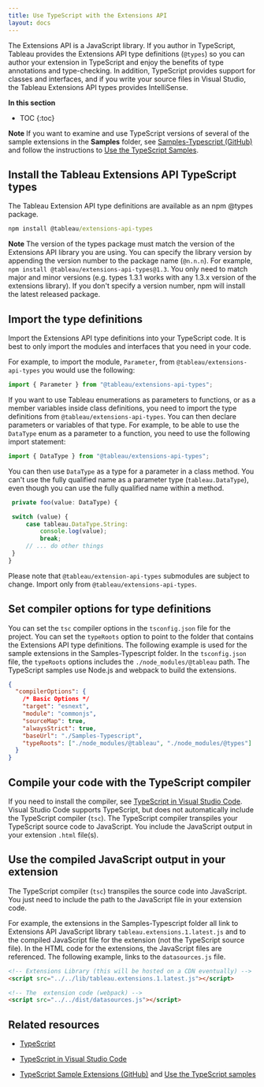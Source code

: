 ```yaml
---
title: Use TypeScript with the Extensions API
layout: docs
---
```


The Extensions API is a JavaScript library. If you author in TypeScript, Tableau provides the Extensions API type definitions (`@types`) so you can author your extension in TypeScript and enjoy the benefits of type annotations and type-checking. In addition, TypeScript provides support for classes and interfaces, and if you write your source files in Visual Studio, the Tableau Extensions API types provides IntelliSense.

**In this section**

- TOC
{:toc}

<div class="alert alert-info"><b>Note</b> If you want to examine and use TypeScript versions of several of the sample extensions in the <b>Samples</b> folder, see <a href="https://github.com/tableau/extensions-api/tree/main/Samples-Typescript" target="_blank">Samples-Typescript (GitHub)</a> and follow the instructions to <a href="https://tableau.github.io/extensions-api/docs/trex_examples.html#use-the-typescript-samples" target="_blank">Use the TypeScript Samples</a>.
</div>

## Install the Tableau Extensions API TypeScript types

The Tableau Extension API type definitions are available as an npm @types package.

```cmd
npm install @tableau/extensions-api-types
```

<div class="alert alert-info"><b>Note</b> The version of the types package must match the version of the Extensions API library you are using. You can specify the library version by appending the version number to the package name (<code>@n.n.n</code>). For example, <code>npm install @tableau/extensions-api-types@1.3</code>. You only need to match major and minor versions (e.g. types 1.3.1 works with any 1.3.x version of the extensions library). If you don't specify a version number, npm will install the latest released package.</div>

## Import the type definitions

Import the Extensions API type definitions into your TypeScript code. It is best to only import the modules and interfaces that you need in your code.

For example, to import the module, `Parameter`, from `@tableau/extensions-api-types` you would use the following:

```javascript
import { Parameter } from "@tableau/extensions-api-types";
```

If you want to use Tableau enumerations as parameters to functions, or as a member variables inside class definitions, you need to import the type definitions from `@tableau/extensions-api-types`. You can then declare parameters or variables of that type.
For example, to be able to use the `DataType` enum as a parameter to a function, you need to use the following import statement:

```javascript
import { DataType } from "@tableau/extensions-api-types";
```

You can then use `DataType` as a type for a parameter in a class method. You can't use the fully qualified name as a parameter type (`tableau.DataType`), even though you can use the fully qualified name within a method.

```javascript
 private foo(value: DataType) {

 switch (value) {
     case tableau.DataType.String:
         console.log(value);
         break;
     // ... do other things
 }
}

```

Please note that `@tableau/extension-api-types` submodules are subject to change. Import only from `@tableau/extensions-api-types`.

## Set compiler options for type definitions

You can set the `tsc` compiler options in the `tsconfig.json` file for the project. You can set the `typeRoots` option to point to the folder that contains the Extensions API type definitions. The following example is used for the sample extensions in the Samples-Typescript folder. In the `tsconfig.json` file, the `typeRoots` options includes the `./node_modules/@tableau` path. The TypeScript samples use Node.js and webpack to build the extensions.

```json
{
  "compilerOptions": {
    /* Basic Options */
    "target": "esnext",
    "module": "commonjs",
    "sourceMap": true,
    "alwaysStrict": true,
    "baseUrl": "./Samples-Typescript",
    "typeRoots": ["./node_modules/@tableau", "./node_modules/@types"]
  }
}
```

## Compile your code with the TypeScript compiler

If you need to install the compiler, see [TypeScript in Visual Studio Code](https://code.visualstudio.com/docs/languages/typescript?=target="_blank"). Visual Studio Code supports TypeScript, but does not automatically include the TypeScript compiler (`tsc`). The TypeScript compiler transpiles your TypeScript source code to JavaScript. You include the JavaScript output in your extension `.html` file(s).

## Use the compiled JavaScript output in your extension

The TypeScript compiler (`tsc`) transpiles the source code into JavaScript. You just need to include the path to the JavaScript file in your extension code.

For example, the extensions in the Samples-Typescript folder all link to Extensions API JavaScript library `tableau.extensions.1.latest.js` and to the compiled JavaScript file for the extension (not the TypeScript source file).
In the HTML code for the extensions, the JavaScript files are referenced. The following example, links to the `datasources.js` file.

```html
<!-- Extensions Library (this will be hosted on a CDN eventually) -->
<script src="../../lib/tableau.extensions.1.latest.js"></script>

<!-- The  extension code (webpack) -->
<script src="../../dist/datasources.js"></script>
```

## Related resources

- [TypeScript](https://www.typescriptlang.org/index.html?=target="_blank")

- [TypeScript in Visual Studio Code](https://code.visualstudio.com/docs/languages/typescript?=target="_blank")

- [TypeScript Sample Extensions (GitHub)](https://github.com/tableau/extensions-api/tree/main/Samples-Typescript) and [Use the TypeScript samples]({{site.baseurl}}/docs/trex_examples.html#use-the-typescript-samples)
